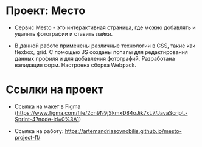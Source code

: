 # Проект: Место

* Сервис Mesto - это интерактивная страница, где можно добавлять и удалять фотографии и ставить лайки. 

* В данной работе применены различные технологии в CSS, такие как flexbox, grid.
С помощью JS созданы попапы для редактирования данных профиля и для добавления фотографий. Разработана валидация форм. Настроена сборка Webpack.


# Ссылки на проект

* Ссылка на макет в Figma (https://www.figma.com/file/2cn9N9jSkmxD84oJik7xL7/JavaScript.-Sprint-4?node-id=0%3A1)

* Ссылка на работу: https://artemandriasovnobilis.github.io/mesto-project-ff/
